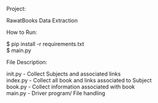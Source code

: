 Project:<br>

RawatBooks Data Extraction<br>


How to Run:<br>

$ pip install -r requirements.txt<br>
$ main.py <br>


File Description:<br>

init.py - Collect Subjects and associated links<br>
index.py - Collect all book and links associated to Subject<br>
book.py - Collect information associated with book<br>
main.py - Driver program/ File handling<br>


